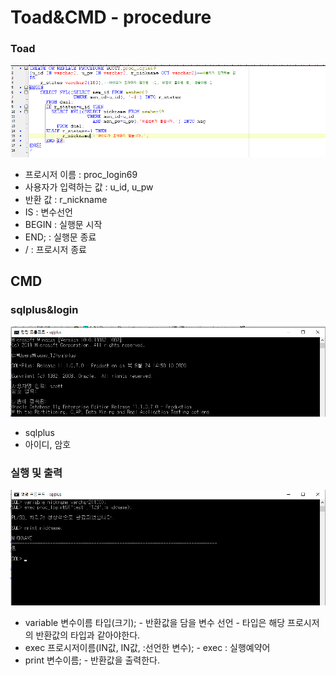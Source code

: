 # Toad&CMD - procedure

### Toad

![nickname procedure](../../.gitbook/assets/1%20%2814%29.png)

* 프로시저 이름 : proc\_login69
* 사용자가 입력하는 값 : u\_id, u\_pw
* 반환 값 : r\_nickname
* IS : 변수선언
* BEGIN : 실행문 시작
* END; : 실행문 종료
* / : 프로시저 종료

## CMD

### sqlplus&login

![cmd sql &#xB85C;&#xADF8;&#xC778;](../../.gitbook/assets/2%20%2810%29.png)

* sqlplus
* 아이디, 암호 

### 실행 및 출력

![exec, print](../../.gitbook/assets/3%20%2812%29.png)

* variable 변수이름 타입\(크기\); - 반환값을 담을 변수 선언 - 타입은 해당 프로시저의 반환값의 타입과 같아야한다.
* exec 프로시저이름\(IN값, IN값, :선언한 변수\); - exec : 실행예약어
* print 변수이름; - 반환값을 출력한다.

